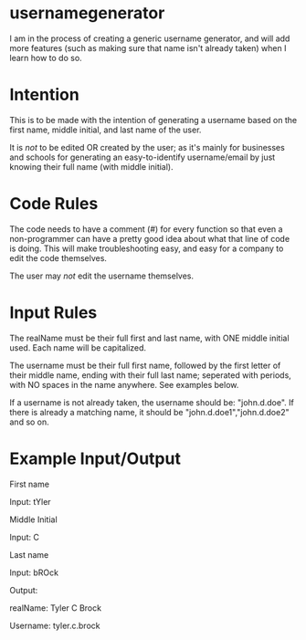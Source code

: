 # usernamegenerator

  I am in the process of creating a generic username generator, and will add more features (such as making sure that name isn't already taken) when I learn how to do so.

# Intention

  This is to be made with the intention of generating a username based on the first name, middle initial, and last name of the user. 

  It is *not* to be edited OR created by the user; as it's mainly for businesses and schools for generating an easy-to-identify username/email by just knowing their full name (with middle initial).

# Code Rules

  The code needs to have a comment (#) for every function so that even a non-programmer can have a pretty good idea about what that line of code is doing. This will make troubleshooting easy, and easy for a company to edit the code themselves.

  The user may *not* edit the username themselves. 

# Input Rules

  The realName must be their full first and last name, with ONE middle initial used. Each name will be capitalized.

  The username must be their full first name, followed by the first letter of their middle name, ending with their full last name; seperated with periods, with NO spaces in the name anywhere. See examples below.

  If a username is not already taken, the username should be: "john.d.doe". If there is already a matching name, it should be "john.d.doe1","john.d.doe2" and so on.

# Example Input/Output

  First name 
 
 Input: tYler

  Middle Initial 

Input: C

  Last name 

Input: bROck

Output:

  realName: Tyler C Brock

  Username: tyler.c.brock
